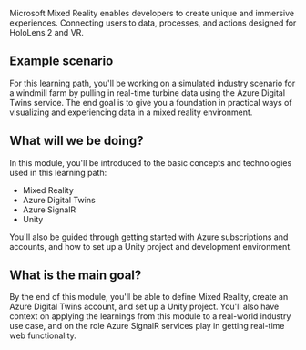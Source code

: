 Microsoft Mixed Reality enables developers to create unique and immersive experiences. Connecting users to data, processes, and actions designed for HoloLens 2 and VR.

## Example scenario

For this learning path, you'll be working on a simulated industry scenario for a windmill farm by pulling in real-time turbine data using the Azure Digital Twins service. The end goal is to give you a foundation in practical ways of visualizing and experiencing data in a mixed reality environment.

## What will we be doing?

In this module, you'll be introduced to the basic concepts and technologies used in this learning path:

* Mixed Reality
* Azure Digital Twins
* Azure SignalR
* Unity  

You'll also be guided through getting started with Azure subscriptions and accounts, and how to set up a Unity project and development environment.

## What is the main goal?

By the end of this module, you'll be able to define Mixed Reality, create an Azure Digital Twins account, and set up a Unity project. You'll also have context on applying the learnings from this module to a real-world industry use case, and on the role Azure SignalR services play in getting real-time web functionality.
